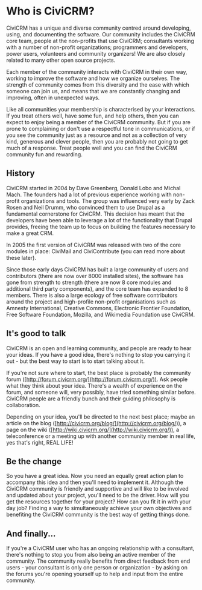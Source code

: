 # Who is CiviCRM?

CiviCRM has a unique and diverse community centred around developing,
using, and documenting the software. Our community includes the CiviCRM
core team, people at the non-profits that use CiviCRM; consultants
working with a number of non-profit organizations; programmers and
developers, power users, volunteers and community organizers! We are
also closely related to many other open source projects.

Each member of the community interacts with CiviCRM in their own way,
working to improve the software and how we organize ourselves. The
strength of community comes from this diversity and the ease with which
someone can join us, and means that we are constantly changing and
improving, often in unexpected ways.

Like all communities your membership is characterised by your
interactions. If you treat others well, have some fun, and help others,
then you can expect to enjoy being a member of the CiviCRM community.
But if you are prone to complaining or don't use a respectful tone in
communications, or if you see the community just as a resource and not
as a collection of very kind, generous and clever people, then you are
probably not going to get much of a response. Treat people well and you
can find the CiviCRM community fun and rewarding.

## History

CiviCRM started in 2004 by Dave Greenberg, Donald Lobo and Michal Mach.
The founders had a lot of previous experience working with non-profit
organizations and tools. The group was influenced very early by Zack
Rosen and Neil Drumm, who convinced them to use Drupal as a fundamental
cornerstone for CiviCRM. This decision has meant that the developers
have been able to leverage a lot of the functionality that Drupal
provides, freeing the team up to focus on building the features
necessary to make a great CRM.

In 2005 the first version of CiviCRM was released with two of the core
modules in place: CiviMail and CiviContribute (you can read more about
these later).

Since those early days CiviCRM has built a large community of users and
contributors (there are now over 8000 installed sites), the software has
gone from strength to strength (there are now 8 core modules and
additional third party components), and the core team has expanded to 8
members. There is also a large ecology of free software contributors
around the project and high-profile non-profit organisations such as
Amnesty International, Creative Commons, Electronic Frontier
Foundation, Free Software Foundation, Mozilla, and Wikimedia Foundation
use CiviCRM.

## It's good to talk

CiviCRM is an open and learning community, and people are ready to hear
your ideas. If you have a good idea, there's nothing to stop you
carrying it out - but the best way to start is to start talking about
it.

If you're not sure where to start, the best place is probably the
community forum
([http://forum.civicrm.org/](http://forum.civicrm.org/)). Ask people
what they think about your idea. There's a wealth of experience on the
forum, and someone will, very possibly, have tried something similar
before. CiviCRM people are a friendly bunch and their guiding philosophy
is collaboration.

Depending on your idea, you'll be directed to the next best place; maybe
an article on the blog
([http://civicrm.org/blog/](http://civicrm.org/blog/)), a page on the
wiki ([http://wiki.civicrm.org/](http://wiki.civicrm.org/)), a
teleconference or a meeting up with another community member in real
life, yes that's right, REAL LIFE!

## Be the change

So you have a great idea. Now you need an equally great action plan to
accompany this idea and then you'll need to implement it. Although the
CiviCRM community is friendly and supportive and will like to be
involved and updated about your project, you'll need to be the driver.
How will you get the resources together for your project? How can you
fit it in with your day job? Finding a way to simultaneously achieve
your own objectives and benefiting the CiviCRM community is the best way
of getting things done.

## And finally...

If you're a CiviCRM user who has an ongoing relationship with a
consultant, there's nothing to stop you from also being an active member
of the community. The community really benefits from direct feedback
from end users - your consultant is only one person or organization - by
asking on the forums you're opening yourself up to help and input from
the entire community.
